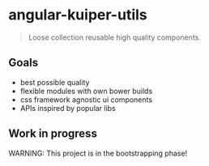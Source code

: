 # angular-kuiper-utils

> Loose collection reusable high quality components.

## Goals

* best possible quality
* flexible modules with own bower builds
* css framework agnostic ui components
* APIs inspired by popular libs

## Work in progress

WARNING: This project is in the bootstrapping phase!
